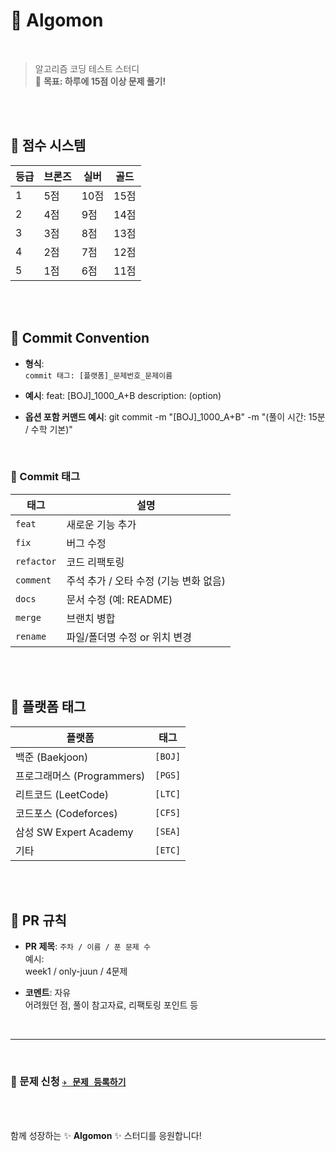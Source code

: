 # 📌 Algomon

<br>

> 알고리즘 코딩 테스트 스터디  
> 🎯 **목표: 하루에 15점 이상 문제 풀기!**


<br><br>

## 🫧 점수 시스템

| 등급 | 브론즈 | 실버 | 골드 |
|------|--------|------|------|
| 1    | 5점    | 10점 | 15점 |
| 2    | 4점    | 9점  | 14점 |
| 3    | 3점    | 8점  | 13점 |
| 4    | 2점    | 7점  | 12점 |
| 5    | 1점    | 6점  | 11점 |

<br><br>


## 🫧 Commit Convention

- **형식**:  
  `commit 태그: [플랫폼]_문제번호_문제이름`

- **예시**:
  feat: [BOJ]_1000_A+B
  description: (option)

- **옵션 포함 커맨드 예시**:
  git commit -m "[BOJ]_1000_A+B" -m "(풀이 시간: 15분 / 수학 기본)"

<br>

### 🔖 Commit 태그

| 태그       | 설명                                  |
|------------|---------------------------------------|
| `feat`     | 새로운 기능 추가                      |
| `fix`      | 버그 수정                             |
| `refactor` | 코드 리팩토링                         |
| `comment`  | 주석 추가 / 오타 수정 (기능 변화 없음) |
| `docs`     | 문서 수정 (예: README)                |
| `merge`    | 브랜치 병합                           |
| `rename`   | 파일/폴더명 수정 or 위치 변경         |


<br><br>

## 🫧 플랫폼 태그

| 플랫폼                   | 태그   |
|--------------------------|--------|
| 백준 (Baekjoon)          | `[BOJ]` |
| 프로그래머스 (Programmers)| `[PGS]` |
| 리트코드 (LeetCode)       | `[LTC]` |
| 코드포스 (Codeforces)     | `[CFS]` |
| 삼성 SW Expert Academy   | `[SEA]` |
| 기타                      | `[ETC]` |

<br><br>


## 🫧 PR 규칙

- **PR 제목**: `주차 / 이름 / 푼 문제 수`  
예시:  
week1 / only-juun / 4문제


- **코멘트**: 자유  
   어려웠던 점, 풀이 참고자료, 리팩토링 포인트 등
  
<br>

---

<br>

### 🧩 문제 신청 [`✈ 문제 등록하기`](https://github.com/S0HYUNN/Algomon/issues)


<br><br>

함께 성장하는 ✨ **Algomon** ✨ 스터디를 응원합니다!

